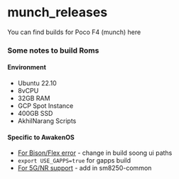 # munch_releases

You can find builds for Poco F4 (munch) here

### Some notes to build Roms

#### Environment

- Ubuntu 22.10
- 8vCPU
- 32GB RAM
- GCP Spot Instance
- 400GB SSD
- AkhilNarang Scripts

#### Specific to AwakenOS

- [For Bison/Flex error](./config.go) - change in build soong ui paths
- `export USE_GAPPS=true` for gapps build
- [For 5G/NR support](./vendor.prop) - add in sm8250-common
